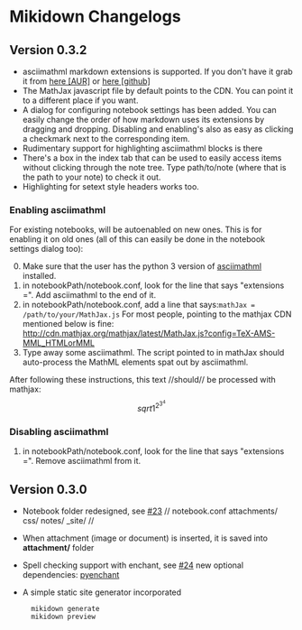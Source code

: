 # Mikidown Changelogs

## Version 0.3.2

- asciimathml markdown extensions is supported. If you don't have it grab it from [here [AUR]](https://aur.archlinux.org/packages/python-asciimathml-git) or [here [github]](https://github.com/mtahmed/python-asciimathml)
- The MathJax javascript file by default points to the CDN. You can point it to a different place if you want.
- A dialog for configuring notebook settings has been added. You can easily change the order of how markdown uses its extensions by dragging and dropping. Disabling and enabling's also as easy as clicking a checkmark next to the corresponding item.
- Rudimentary support for highlighting asciimathml blocks is there
- There's a box in the index tab that can be used to easily access items without clicking through the note tree. Type path/to/note (where that is the path to your note) to check it out.
- Highlighting for setext style headers works too.

### Enabling asciimathml
For existing notebooks, will be autoenabled on new ones. This is for enabling it on old ones (all of this can easily be done in the notebook settings dialog too):

0. Make sure that the user has the python 3 version of [asciimathml](https://github.com/mtahmed/python-asciimathml) installed.
1. in notebookPath/notebook.conf, look for the line that says "extensions =". Add asciimathml to the end of it.
2. in notebookPath/notebook.conf, add a line that says:```mathJax = /path/to/your/MathJax.js```
For most people, pointing to the mathjax CDN mentioned below is fine:
http://cdn.mathjax.org/mathjax/latest/MathJax.js?config=TeX-AMS-MML_HTMLorMML
3. Type away some asciimathml. The script pointed to in mathJax should auto-process the MathML elements spat out by asciimathml.

After following these instructions, this text //should// be processed with mathjax:
$$ sqrt 1^2^3^4 $$
### Disabling asciimathml

1. in notebookPath/notebook.conf, look for the line that says "extensions =". Remove asciimathml from it.

## Version 0.3.0

- Notebook folder redesigned, see [#23]
        // notebook.conf attachments/ css/ notes/ _site/ //

- When attachment (image or document) is inserted, it is saved into **attachment/** folder
- Spell checking support with enchant, see [#24]
        new optional dependencies: [pyenchant]

- A simple static site generator incorporated

        mikidown generate
        mikidown preview


[#23]: https://github.com/rnons/mikidown/issues/23
[#24]: https://github.com/rnons/mikidown/issues/24
[pyenchant]: https://pypi.python.org/pypi/pyenchant
